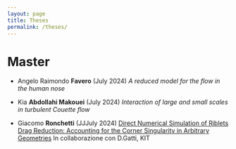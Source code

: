 ```yaml
---
layout: page
title: Theses
permalink: /theses/
---
```


# Master 

- Angelo Raimondo **Favero** (July 2024)
*A reduced model for the flow in the human nose*

- Kia **Abdollahi Makouei** (July 2024)
*Interaction of large and small scales in turbulent Couette flow*

- Giacomo **Ronchetti** (JJJuly 2024)
[Direct Numerical Simulation of Riblets Drag Reduction: Accounting for the Corner Singularity in Arbitrary Geometries](https://hdl.handle.net/10589/222675)
In collaborazione con D.Gatti, KIT





